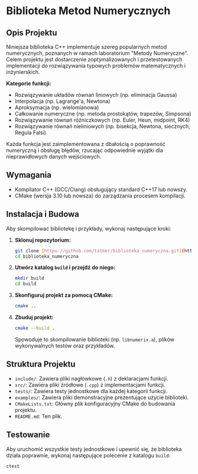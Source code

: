 # Biblioteka Metod Numerycznych

## Opis Projektu
Niniejsza biblioteka C++ implementuje szereg popularnych metod numerycznych, poznanych w ramach laboratorium "Metody Numeryczne". Celem projektu jest dostarczenie zoptymalizowanych i przetestowanych implementacji do rozwiązywania typowych problemów matematycznych i inżynierskich.

**Kategorie funkcji:**
- Rozwiązywanie układów równań liniowych (np. eliminacja Gaussa)
- Interpolacja (np. Lagrange'a, Newtona)
- Aproksymacja (np. wielomianowa)
- Całkowanie numeryczne (np. metoda prostokątów, trapezów, Simpsona)
- Rozwiązywanie równań różniczkowych (np. Euler, Heun, midpoint, RK4)
- Rozwiązywanie równań nieliniowych (np. bisekcja, Newtona, siecznych, Regula Falsi)

Każda funkcja jest zaimplementowana z dbałością o poprawność numeryczną i obsługę błędów, rzucając odpowiednie wyjątki dla nieprawidłowych danych wejściowych.

## Wymagania
- Kompilator C++ (GCC/Clang) obsługujący standard C++17 lub nowszy.
- CMake (wersja 3.10 lub nowsza) do zarządzania procesem kompilacji.

## Instalacja i Budowa
Aby skompilować bibliotekę i przykłady, wykonaj następujące kroki:

1.  **Sklonuj repozytorium:**
    ```bash
    git clone [https://github.com/tatmer/biblioteka_numeryczna.git](https://github.com/tatmer/biblioteka_numeryczna.git)
    cd biblioteka_numeryczna
    ```

2.  **Utwórz katalog `build` i przejdź do niego:**
    ```bash
    mkdir build
    cd build
    ```

3.  **Skonfiguruj projekt za pomocą CMake:**
    ```bash
    cmake ..
    ```

4.  **Zbuduj projekt:**
    ```bash
    cmake --build .
    ```
    Spowoduje to skompilowanie biblioteki (np. `libnumerix.a`), plików wykonywalnych testów oraz przykładów.

## Struktura Projektu
- `include/`: Zawiera pliki nagłówkowe (`.h`) z deklaracjami funkcji.
- `src/`: Zawiera pliki źródłowe (`.cpp`) z implementacjami funkcji.
- `tests/`: Zawiera testy jednostkowe dla każdej kategorii funkcji.
- `examples/`: Zawiera pliki demonstracyjne prezentujące użycie biblioteki.
- `CMakeLists.txt`: Główny plik konfiguracyjny CMake do budowania projektu.
- `README.md`: Ten plik.
    
## Testowanie
Aby uruchomić wszystkie testy jednostkowe i upewnić się, że biblioteka działa poprawnie, wykonaj następujące polecenie z katalogu `build`:
```bash
ctest

